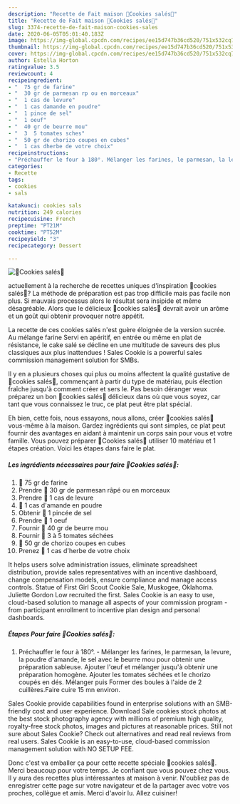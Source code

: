```yaml
---
description: "Recette de Fait maison 🍅Cookies salés🍅"
title: "Recette de Fait maison 🍅Cookies salés🍅"
slug: 3374-recette-de-fait-maison-cookies-sales
date: 2020-06-05T05:01:40.183Z
image: https://img-global.cpcdn.com/recipes/ee15d747b36cd520/751x532cq70/🍅cookies-sales🍅-photo-principale-de-la-recette.jpg
thumbnail: https://img-global.cpcdn.com/recipes/ee15d747b36cd520/751x532cq70/🍅cookies-sales🍅-photo-principale-de-la-recette.jpg
cover: https://img-global.cpcdn.com/recipes/ee15d747b36cd520/751x532cq70/🍅cookies-sales🍅-photo-principale-de-la-recette.jpg
author: Estella Horton
ratingvalue: 3.5
reviewcount: 4
recipeingredient:
- "  75 gr de farine"
- "  30 gr de parmesan rp ou en morceaux"
- "  1 cas de levure"
- "  1 cas damande en poudre"
- "  1 pince de sel"
- "  1 oeuf"
- "  40 gr de beurre mou"
- "  3  5 tomates sches"
- "  50 gr de chorizo coupes en cubes"
- "  1 cas dherbe de votre choix"
recipeinstructions:
- "Préchauffer le four à 180°. Mélanger les farines, le parmesan, la levure, la poudre d&#39;amande, le sel avec le beurre mou pour obtenir une préparation sableuse. Ajouter l&#39;œuf et mélanger jusqu&#39;à obtenir une préparation homogène. Ajouter les tomates séchées et le chorizo coupés en dés. Mélanger puis Former des boules à l&#39;aide de 2 cuillères.Faire cuire 15 mn environ."
categories:
- Recette
tags:
- cookies
- sals

katakunci: cookies sals 
nutrition: 249 calories
recipecuisine: French
preptime: "PT21M"
cooktime: "PT52M"
recipeyield: "3"
recipecategory: Dessert

---
```



![🍅Cookies salés🍅](https://img-global.cpcdn.com/recipes/ee15d747b36cd520/751x532cq70/🍅cookies-sales🍅-photo-principale-de-la-recette.jpg)

actuellement à la recherche de recettes uniques d'inspiration 🍅cookies salés🍅? La méthode de préparation est pas trop difficile mais pas facile non plus. Si mauvais processus alors le résultat sera insipide et même désagréable. Alors que le délicieux 🍅cookies salés🍅 devrait avoir un arôme et un goût qui obtenir provoquer notre appétit.

La recette de ces cookies salés n&#39;est guère éloignée de la version sucrée. Au mélange farine Servi en apéritif, en entrée ou même en plat de résistance, le cake salé se décline en une multitude de saveurs des plus classiques aux plus inattendues ! Sales Cookie is a powerful sales commission management solution for SMBs.

Il y en a plusieurs choses qui plus ou moins affectent la qualité gustative de 🍅cookies salés🍅, commençant à partir du type de matériau, puis élection fraîche jusqu'à comment créer et sers le. Pas besoin déranger veux préparez un bon 🍅cookies salés🍅 délicieux dans où que vous soyez, car tant que vous connaissez le truc, ce plat peut être plat spécial.


Eh bien, cette fois, nous essayons, nous allons, créer 🍅cookies salés🍅 vous-même à la maison. Gardez ingrédients qui sont simples, ce plat peut fournir des avantages en aidant à maintenir un corps sain pour vous et votre famille. Vous pouvez préparer 🍅Cookies salés🍅 utiliser 10 matériau et 1 étapes création. Voici les étapes dans faire le plat.

<!--inarticleads1-->

##### Les ingrédients nécessaires pour faire 🍅Cookies salés🍅:

1.   🍅 75 gr de farine
1. Prendre  🍅 30 gr de parmesan râpé ou en morceaux
1. Prendre  🍅 1 cas de levure
1.   🍅 1 cas d&#39;amande en poudre
1. Obtenir  🍅 1 pincée de sel
1. Prendre  🍅 1 oeuf
1. Fournir  🍅 40 gr de beurre mou
1. Fournir  🍅 3 à 5 tomates séchées
1.   🍅 50 gr de chorizo coupes en cubes
1. Prenez  🍅 1 cas d&#39;herbe de votre choix


It helps users solve administration issues, eliminate spreadsheet distribution, provide sales representatives with an incentive dashboard, change compensation models, ensure compliance and manage access controls. Statue of First Girl Scout Cookie Sale, Muskogee, Oklahoma. Juliette Gordon Low recruited the first. Sales Cookie is an easy to use, cloud-based solution to manage all aspects of your commission program - from participant enrollment to incentive plan design and personal dashboards. 

<!--inarticleads2-->

##### Étapes Pour faire 🍅Cookies salés🍅:

1. Préchauffer le four à 180°. - Mélanger les farines, le parmesan, la levure, la poudre d&#39;amande, le sel avec le beurre mou pour obtenir une préparation sableuse. Ajouter l&#39;œuf et mélanger jusqu&#39;à obtenir une préparation homogène. Ajouter les tomates séchées et le chorizo coupés en dés. Mélanger puis Former des boules à l&#39;aide de 2 cuillères.Faire cuire 15 mn environ.


Sales Cookie provide capabilities found in enterprise solutions with an SMB-friendly cost and user experience. Download Sale cookies stock photos at the best stock photography agency with millions of premium high quality, royalty-free stock photos, images and pictures at reasonable prices. Still not sure about Sales Cookie? Check out alternatives and read real reviews from real users. Sales Cookie is an easy-to-use, cloud-based commission management solution with NO SETUP FEE. 


Donc c'est va emballer ça pour cette recette spéciale 🍅cookies salés🍅. Merci beaucoup pour votre temps. Je confiant que vous pouvez chez vous. Il y aura des recettes plus  intéressantes at maison à venir. N'oubliez pas de enregistrer cette page sur votre navigateur et de la partager avec votre vos proches, collègue et amis. Merci d'avoir lu. Allez cuisiner!
